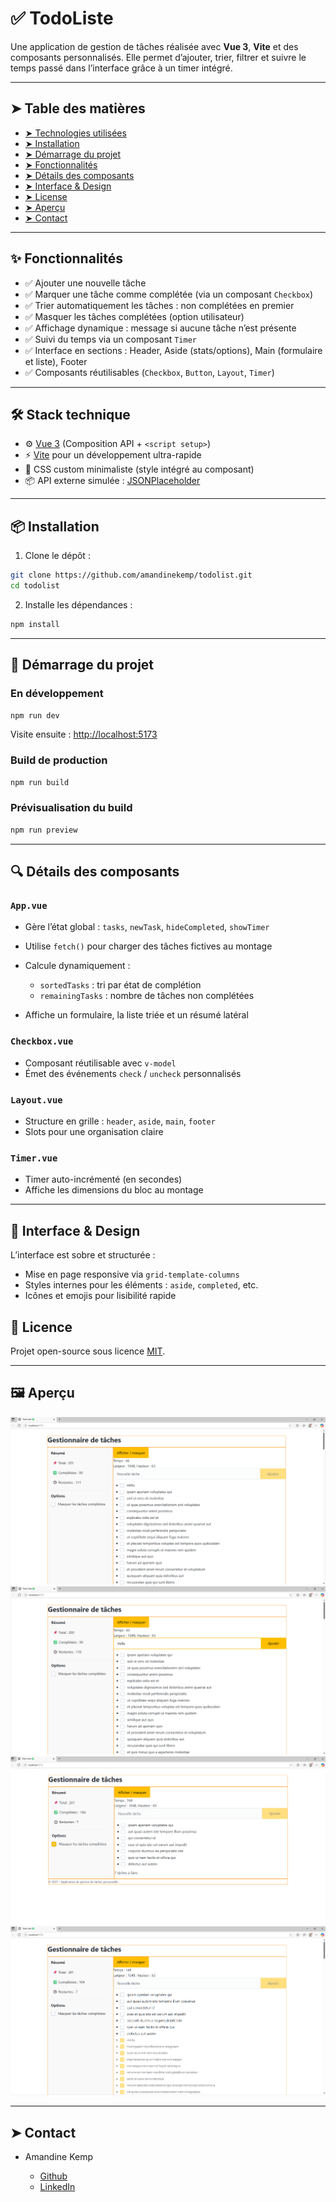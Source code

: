 # ✅ TodoListe

Une application de gestion de tâches réalisée avec **Vue 3**, **Vite** et des composants personnalisés. Elle permet d’ajouter, trier, filtrer et suivre le temps passé dans l’interface grâce à un timer intégré.

---

## ➤ Table des matières

- [➤ Technologies utilisées]()
- [➤ Installation]()
- [➤ Démarrage du projet]()
- [➤ Fonctionnalités]()
- [➤ Détails des composants]()
- [➤ Interface & Design]()
- [➤ License]()
- [➤ Aperçu]()
- [➤ Contact]()

---

## ✨ Fonctionnalités

- ✅ Ajouter une nouvelle tâche
- ✅ Marquer une tâche comme complétée (via un composant `Checkbox`)
- ✅ Trier automatiquement les tâches : non complétées en premier
- ✅ Masquer les tâches complétées (option utilisateur)
- ✅ Affichage dynamique : message si aucune tâche n’est présente
- ✅ Suivi du temps via un composant `Timer`
- ✅ Interface en sections : Header, Aside (stats/options), Main (formulaire et liste), Footer
- ✅ Composants réutilisables (`Checkbox`, `Button`, `Layout`, `Timer`)

---

## 🛠️ Stack technique

- ⚙️ [Vue 3](https://vuejs.org/) (Composition API + `<script setup>`)
- ⚡ [Vite](https://vitejs.dev/) pour un développement ultra-rapide
- 🎨 CSS custom minimaliste (style intégré au composant)
- 📦 API externe simulée : [JSONPlaceholder](https://jsonplaceholder.typicode.com/)

---

## 📦 Installation

1. Clone le dépôt :

```bash
git clone https://github.com/amandinekemp/todolist.git
cd todolist
```

2. Installe les dépendances :

```bash
npm install
```

---

## 🚀 Démarrage du projet

### En développement

```bash
npm run dev
```

Visite ensuite : [http://localhost:5173](http://localhost:5173)

### Build de production

```bash
npm run build
```

### Prévisualisation du build

```bash
npm run preview
```

---

## 🔍 Détails des composants

### `App.vue`

* Gère l’état global : `tasks`, `newTask`, `hideCompleted`, `showTimer`
* Utilise `fetch()` pour charger des tâches fictives au montage
* Calcule dynamiquement :

    * `sortedTasks` : tri par état de complétion
    * `remainingTasks` : nombre de tâches non complétées
* Affiche un formulaire, la liste triée et un résumé latéral

### `Checkbox.vue`

* Composant réutilisable avec `v-model`
* Émet des événements `check` / `uncheck` personnalisés

### `Layout.vue`

* Structure en grille : `header`, `aside`, `main`, `footer`
* Slots pour une organisation claire

### `Timer.vue`

* Timer auto-incrémenté (en secondes)
* Affiche les dimensions du bloc au montage

---

## 🎨 Interface & Design

L’interface est sobre et structurée :

* Mise en page responsive via `grid-template-columns`
* Styles internes pour les éléments : `aside`, `completed`, etc.
* Icônes et emojis pour lisibilité rapide

## 📄 Licence

Projet open-source sous licence [MIT](LICENSE).

---

## 🖼️ Aperçu

![Aperçu 1 de l'application](src/main/ressources/screen_app_Todolist.png)
![Aperçu 2 de l'application](src/main/ressources/screen_app_Todolist_Add.png)
![Aperçu 3 de l'application](src/main/ressources/screen_app_Tdolist_Hide.png)
![Aperçu 4 de l'application](src/main/ressources/screen_app_Todolist_Not_hide.png)

---

## ➤ Contact

* Amandine Kemp

    - [Github](https://github.com/amandinekemp)
    - [LinkedIn](https://www.linkedin.com/in/amandinekemp/)
